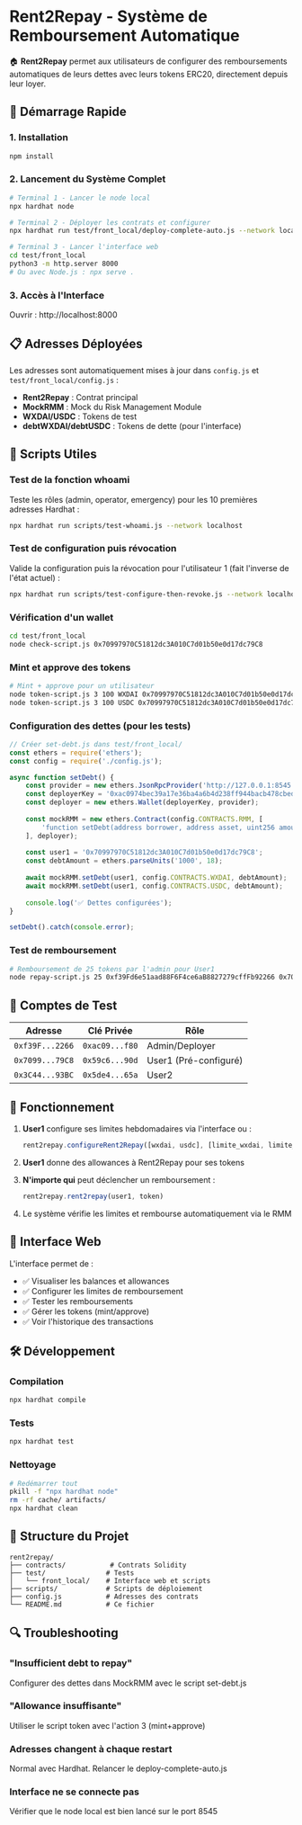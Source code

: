 # Rent2Repay - Système de Remboursement Automatique

🏠 **Rent2Repay** permet aux utilisateurs de configurer des remboursements automatiques de leurs dettes avec leurs tokens ERC20, directement depuis leur loyer.

## 🚀 Démarrage Rapide

### 1. Installation
```bash
npm install
```

### 2. Lancement du Système Complet
```bash
# Terminal 1 - Lancer le node local
npx hardhat node

# Terminal 2 - Déployer les contrats et configurer
npx hardhat run test/front_local/deploy-complete-auto.js --network localhost

# Terminal 3 - Lancer l'interface web
cd test/front_local
python3 -m http.server 8000
# Ou avec Node.js : npx serve .
```

### 3. Accès à l'Interface
Ouvrir : http://localhost:8000

## 📋 Adresses Déployées

Les adresses sont automatiquement mises à jour dans `config.js` et `test/front_local/config.js` :

- **Rent2Repay** : Contrat principal
- **MockRMM** : Mock du Risk Management Module
- **WXDAI/USDC** : Tokens de test
- **debtWXDAI/debtUSDC** : Tokens de dette (pour l'interface)

## 🔧 Scripts Utiles

### Test de la fonction whoami
Teste les rôles (admin, operator, emergency) pour les 10 premières adresses Hardhat :
```bash
npx hardhat run scripts/test-whoami.js --network localhost
```

### Test de configuration puis révocation
Valide la configuration puis la révocation pour l'utilisateur 1 (fait l'inverse de l'état actuel) :
```bash
npx hardhat run scripts/test-configure-then-revoke.js --network localhost
```

### Vérification d'un wallet
```bash
cd test/front_local
node check-script.js 0x70997970C51812dc3A010C7d01b50e0d17dc79C8
```

### Mint et approve des tokens
```bash
# Mint + approve pour un utilisateur
node token-script.js 3 100 WXDAI 0x70997970C51812dc3A010C7d01b50e0d17dc79C8
node token-script.js 3 100 USDC 0x70997970C51812dc3A010C7d01b50e0d17dc79C8
```

### Configuration des dettes (pour les tests)
```javascript
// Créer set-debt.js dans test/front_local/
const ethers = require('ethers');
const config = require('./config.js');

async function setDebt() {
    const provider = new ethers.JsonRpcProvider('http://127.0.0.1:8545');
    const deployerKey = '0xac0974bec39a17e36ba4a6b4d238ff944bacb478cbed5efcae784d7bf4f2ff80';
    const deployer = new ethers.Wallet(deployerKey, provider);
    
    const mockRMM = new ethers.Contract(config.CONTRACTS.RMM, [
        'function setDebt(address borrower, address asset, uint256 amount)'
    ], deployer);
    
    const user1 = '0x70997970C51812dc3A010C7d01b50e0d17dc79C8';
    const debtAmount = ethers.parseUnits('1000', 18);
    
    await mockRMM.setDebt(user1, config.CONTRACTS.WXDAI, debtAmount);
    await mockRMM.setDebt(user1, config.CONTRACTS.USDC, debtAmount);
    
    console.log('✅ Dettes configurées');
}

setDebt().catch(console.error);
```

### Test de remboursement
```bash
# Remboursement de 25 tokens par l'admin pour User1
node repay-script.js 25 0xf39Fd6e51aad88F6F4ce6aB8827279cffFb92266 0x70997970C51812dc3A010C7d01b50e0d17dc79C8
```

## 👤 Comptes de Test

| Adresse | Clé Privée | Rôle |
|---------|------------|------|
| `0xf39F...2266` | `0xac09...f80` | Admin/Deployer |
| `0x7099...79C8` | `0x59c6...90d` | User1 (Pré-configuré) |
| `0x3C44...93BC` | `0x5de4...65a` | User2 |

## 🔄 Fonctionnement

1. **User1** configure ses limites hebdomadaires via l'interface ou :
   ```javascript
   rent2repay.configureRent2Repay([wxdai, usdc], [limite_wxdai, limite_usdc])
   ```

2. **User1** donne des allowances à Rent2Repay pour ses tokens

3. **N'importe qui** peut déclencher un remboursement :
   ```javascript
   rent2repay.rent2repay(user1, token)
   ```

4. Le système vérifie les limites et rembourse automatiquement via le RMM

## 🎯 Interface Web

L'interface permet de :
- ✅ Visualiser les balances et allowances
- ✅ Configurer les limites de remboursement
- ✅ Tester les remboursements
- ✅ Gérer les tokens (mint/approve)
- ✅ Voir l'historique des transactions

## 🛠️ Développement

### Compilation
```bash
npx hardhat compile
```

### Tests
```bash
npx hardhat test
```

### Nettoyage
```bash
# Redémarrer tout
pkill -f "npx hardhat node"
rm -rf cache/ artifacts/
npx hardhat clean
```

## 📁 Structure du Projet

```
rent2repay/
├── contracts/           # Contrats Solidity
├── test/               # Tests
│   └── front_local/    # Interface web et scripts
├── scripts/            # Scripts de déploiement
├── config.js           # Adresses des contrats
└── README.md           # Ce fichier
```

## 🔍 Troubleshooting

### "Insufficient debt to repay"
Configurer des dettes dans MockRMM avec le script set-debt.js

### "Allowance insuffisante"
Utiliser le script token avec l'action 3 (mint+approve)

### Adresses changent à chaque restart
Normal avec Hardhat. Relancer le deploy-complete-auto.js

### Interface ne se connecte pas
Vérifier que le node local est bien lancé sur le port 8545
